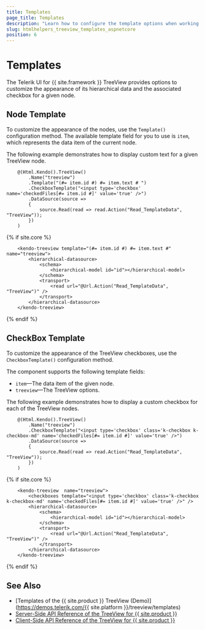 ```yaml
---
title: Templates
page_title: Templates
description: "Learn how to configure the template options when working with the Telerik UI TreeView for {{ site.framework }}."
slug: htmlhelpers_treeview_templates_aspnetcore
position: 6
---
```


# Templates

The Telerik UI for {{ site.framework }} TreeView provides options to customize the appearance of its hierarchical data and the associated checkbox for a given node.

## Node Template

To customize the appearance of the nodes, use the `Template()` configuration method. The available template field for you to use is `item`, which represents the data item of the current node.

The following example demonstrates how to display custom text for a given TreeView node.

```HtmlHelper
    @(Html.Kendo().TreeView()
        .Name("treeview")
        .Template("(#= item.id #) #= item.text # ")  
        .CheckboxTemplate("<input type='checkbox' name='checkedFiles[#= item.id #]' value='true' />")
        .DataSource(source =>
        {
            source.Read(read => read.Action("Read_TemplateData", "TreeView"));
        })    
    )
```
{% if site.core %}
```TagHelper
    <kendo-treeview template="(#= item.id #) #= item.text #" name="treeview">
        <hierarchical-datasource>
            <schema>
                <hierarchical-model id="id"></hierarchical-model>
            </schema>
            <transport>
                <read url="@Url.Action("Read_TemplateData", "TreeView")" />
            </transport>
        </hierarchical-datasource>
    </kendo-treeview>
```
{% endif %}



## CheckBox Template

To customize the appearance of the TreeView checkboxes, use the `CheckboxTemplate()` configuration method.

The component supports the following template fields:

* `item`&mdash;The data item of the given node.
* `treeview`&mdash;The TreeView options.

The following example demonstrates how to display a custom checkbox for each of the TreeView nodes.

```HtmlHelper
    @(Html.Kendo().TreeView()
        .Name("treeview")
        .CheckboxTemplate("<input type='checkbox' class='k-checkbox k-checkbox-md' name='checkedFiles[#= item.id #]' value='true' />")
        .DataSource(source =>
        {
            source.Read(read => read.Action("Read_TemplateData", "TreeView"));
        })    
    )
```

{% if site.core %}
```TagHelper
    <kendo-treeview  name="treeview">
        <checkboxes template="<input type='checkbox' class='k-checkbox k-checkbox-md' name='checkedFiles[#= item.id #]' value='true' />" />
        <hierarchical-datasource>
            <schema>
                <hierarchical-model id="id"></hierarchical-model>
            </schema>
            <transport>
                <read url="@Url.Action("Read_TemplateData", "TreeView")" />
            </transport>
        </hierarchical-datasource>
    </kendo-treeview>
```
{% endif %}

## See Also

* [Templates of the {{ site.product }} TreeView (Demo)](https://demos.telerik.com/{{ site.platform }}/treeview/templates)
* [Server-Side API Reference of the TreeView for {{ site.product }}](/api/treeview)
* [Client-Side API Reference of the TreeView for {{ site.product }}](https://docs.telerik.com/kendo-ui/api/javascript/ui/treeview)
